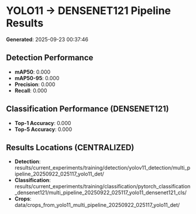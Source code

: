 # YOLO11 → DENSENET121 Pipeline Results

**Generated**: 2025-09-23 00:37:46

## Detection Performance
- **mAP50**: 0.000
- **mAP50-95**: 0.000
- **Precision**: 0.000
- **Recall**: 0.000

## Classification Performance (DENSENET121)
- **Top-1 Accuracy**: 0.000
- **Top-5 Accuracy**: 0.000

## Results Locations (CENTRALIZED)
- **Detection**: results/current_experiments/training/detection/yolov11_detection/multi_pipeline_20250922_025117_yolo11_det/
- **Classification**: results/current_experiments/training/classification/pytorch_classification_densenet121/multi_pipeline_20250922_025117_yolo11_densenet121_cls/
- **Crops**: data/crops_from_yolo11_multi_pipeline_20250922_025117_yolo11_det/
